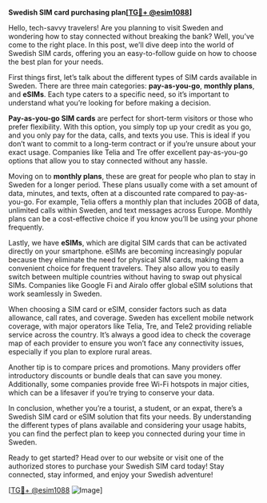 **Swedish SIM card purchasing plan[[TG💪+ @esim1088](https://t.me/s/esim1088)]**

Hello, tech-savvy travelers! Are you planning to visit Sweden and wondering how to stay connected without breaking the bank? Well, you’ve come to the right place. In this post, we’ll dive deep into the world of Swedish SIM cards, offering you an easy-to-follow guide on how to choose the best plan for your needs.

First things first, let’s talk about the different types of SIM cards available in Sweden. There are three main categories: **pay-as-you-go**, **monthly plans**, and **eSIMs**. Each type caters to a specific need, so it’s important to understand what you’re looking for before making a decision.

**Pay-as-you-go SIM cards** are perfect for short-term visitors or those who prefer flexibility. With this option, you simply top up your credit as you go, and you only pay for the data, calls, and texts you use. This is ideal if you don’t want to commit to a long-term contract or if you’re unsure about your exact usage. Companies like Telia and Tre offer excellent pay-as-you-go options that allow you to stay connected without any hassle.

Moving on to **monthly plans**, these are great for people who plan to stay in Sweden for a longer period. These plans usually come with a set amount of data, minutes, and texts, often at a discounted rate compared to pay-as-you-go. For example, Telia offers a monthly plan that includes 20GB of data, unlimited calls within Sweden, and text messages across Europe. Monthly plans can be a cost-effective choice if you know you’ll be using your phone frequently.

Lastly, we have **eSIMs**, which are digital SIM cards that can be activated directly on your smartphone. eSIMs are becoming increasingly popular because they eliminate the need for physical SIM cards, making them a convenient choice for frequent travelers. They also allow you to easily switch between multiple countries without having to swap out physical SIMs. Companies like Google Fi and Airalo offer global eSIM solutions that work seamlessly in Sweden.

When choosing a SIM card or eSIM, consider factors such as data allowance, call rates, and coverage. Sweden has excellent mobile network coverage, with major operators like Telia, Tre, and Tele2 providing reliable service across the country. It’s always a good idea to check the coverage map of each provider to ensure you won’t face any connectivity issues, especially if you plan to explore rural areas.

Another tip is to compare prices and promotions. Many providers offer introductory discounts or bundle deals that can save you money. Additionally, some companies provide free Wi-Fi hotspots in major cities, which can be a lifesaver if you’re trying to conserve your data.

In conclusion, whether you’re a tourist, a student, or an expat, there’s a Swedish SIM card or eSIM solution that fits your needs. By understanding the different types of plans available and considering your usage habits, you can find the perfect plan to keep you connected during your time in Sweden.

Ready to get started? Head over to our website or visit one of the authorized stores to purchase your Swedish SIM card today! Stay connected, stay informed, and enjoy your Swedish adventure!

[[TG💪+ @esim1088](https://t.me/s/esim1088) ![Image](https://i.postimg.cc/Y0z9fWf4/image.png)]